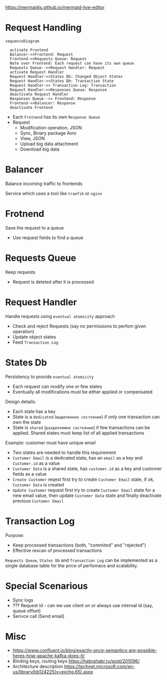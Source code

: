 https://mermaidjs.github.io/mermaid-live-editor

# Request Handling

```mermaid
sequenceDiagram

  activate Frontend
  Balancer->>Frontend: Request
  Frontend->>Requests Queue: Request
  Note over Frontend: Each request can have its own queue
  Requests Queue-->>Request Handler: Request
  activate Request Handler
  Request Handler->>States Db: Changed Object States
  Request Handler->>States Db: Transaction State
  Request Handler->> Transaction Log: Transaction
  Request Handler->>Responses Queue: Response
  deactivate Request Handler
  Responses Queue-->> Frontend: Response
  Frontend->>Balancer: Response
  deactivate Frontend
```

- Each `Frotnend` has its own `Response Queue`
- Request
  - Modification operation, JSON
  - Sync, Binary package Avro
  - View, JSON
  - Upload big data attachment
  - Download big data

# Balancer

Balance incoming traffic to frontends

Service which uses a tool like `traefik` or `nginx`

# Frotnend

Save the request to a queue

- Use request fields to find a queue

# Requests Queue

Keep requests

- Request is deleted after it is processed

# Request Handler

Handle requests using `eventual atomicity` approach

- Check and reject Requests (say no permissions to perfom given operation)
- Update object states
- Feed `Transaction Log`

# States Db

Persistency to provide `eventual atomicity`

- Each request can modify one or few states
- Eventually all modifications must be either applied or compensated

Design details:

- Each state has a key
- State is a `dedicated` (`выделенное состояние`) if only one transaction can own the state
- State is `shared` (`разделяемое состояние`) if few transactions can be applied. Shared states must keep list of all applied transactions

Example: customer must have unique email 

- Two states are needed to handle this requirement
- `Customer Email` is a dedicated  state, has an `email` as a key and `Customer.id` as a value
- `Customer Data` is a shared state, has `customer.id` as a key and customer fields as a value
- `Create Customer` reqest  first try to create  `Customer Email` state, if ok, `Customer Data` is created
- `Update Customer` request first try to create  `Customer Email` state for a new email value, then update `Customer Data` state and finally deactivate previous `Customer Email`

# Transaction Log

Purpose: 
- Keep processed transactions (both, "commited" and "rejected")
- Effective rescan of processed transactions

`Requests Queue`, `States Db` and `Transaction Log` can be implemented as a single database table for the price of perfomace and scalability.

# Special Scenarious

- Sync logs
- ??? Request id - can we use client on or always use internal id (say, queue offset)
- Serivce call (Send email)

# Misc

- https://www.confluent.io/blog/exactly-once-semantics-are-possible-heres-how-apache-kafka-does-it/
- Binding keys, routing keys https://habrahabr.ru/post/201096/
- Architecture description https://technet.microsoft.com/en-us/library/bb124225(v=exchg.65).aspx